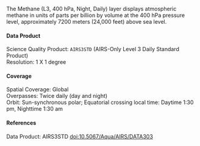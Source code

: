 The Methane (L3, 400 hPa, Night, Daily) layer displays atmospheric methane in units of parts per billion by volume at the 400 hPa pressure level, approximately 7200 meters (24,000 feet) above sea level.

#### Data Product
Science Quality Product: `AIRS3STD` (AIRS-Only Level 3 Daily Standard Product)<br>
Resolution: 1 X 1 degree

#### Coverage
Spatial Coverage: Global<br>
Overpasses: Twice daily (day and night)<br>
Orbit: Sun-synchronous polar; Equatorial crossing local time: Daytime 1:30 pm, Nighttime 1:30 am

#### References
Data Product: AIRS3STD [doi:10.5067/Aqua/AIRS/DATA303](https://doi.org/10.5067/Aqua/AIRS/DATA303)